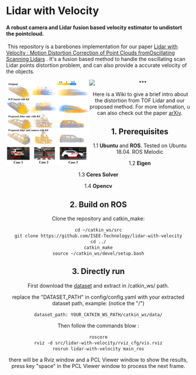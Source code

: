 # Lidar with Velocity

####  A robust camera and Lidar fusion based velocity estimator to undistort the pointcloud. 

​	This repository is a barebones implementation for our paper [Lidar with Velocity : Motion Distortion Correction of Point Clouds fromOscillating Scanning Lidars](https://arxiv.org/abs/2111.09497) . It's a fusion based method to handle the oscillating scan Lidar points distortion problem, and can also provide a accurate velocity of the objects. 

<center class="half">
<img src="./figs/multi_frame_integration.png" width = "45%" alt="***" align=left />
<img src="./figs/result.gif" width = "55%"  alt="***" align=right />
<center>



















​	

​	Here is a Wiki to give a brief intro about the distortion from TOF Lidar and our proposed method. For more infomation, u can also check out the paper [arXiv](https://arxiv.org/abs/2111.09497). 

## 1. Prerequisites

1.1 **Ubuntu** and **ROS**.  Tested on Ubuntu 18.04. ROS Melodic

1.2 **Eigen**

1.3 **Ceres Solver** 

1.4 **Opencv** 

## 2. Build on ROS

Clone the repository and catkin_make:

    cd ~/catkin_ws/src
    git clone https://github.com/ISEE-Technology/lidar-with-velocity
    cd ../
    catkin_make
    source ~/catkin_ws/devel/setup.bash

## 3. Directly run

First download the [dataset](https://drive.google.com/drive/folders/1JEwnVVO84peunFiCXSc-T5QyK0gD3kAt?usp=sharing) and extract in /catkin_ws/ path.

replace the "DATASET_PATH" in config/config.yaml with your extracted dataset path, example: (notice the "/")

    dataset_path: YOUR_CATKIN_WS_PATH/catkin_ws/data/

Then follow the commands blow :

    roscore
    rviz -d src/lidar-with-velocity/rviz_cfg/vis.rviz
    rosrun lidar-with-velocity main_ros

there will be a Rviz window and a PCL Viewer window to show the results, press key "space" in the PCL Viewer window to process the next frame.
